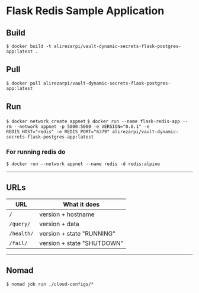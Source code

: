 # Flask Redis Sample Application

## Build

`$ docker build -t alirezarpi/vault-dynamic-secrets-flask-postgres-app:latest .`

## Pull
`$ docker pull alirezarpi/vault-dynamic-secrets-flask-postgres-app:latest`

## Run

`$ docker network create appnet`
`$ docker run --name flask-redis-app --rm --network appnet -p 5000:5000 -e VERSION="0.0.1" -e REDIS_HOST="redis" -e REDIS_PORT="6379" alirezarpi/vault-dynamic-secrets-flask-postgres-app:latest`

### For running redis do
`$ docker run --network appnet --name redis -d redis:alpine`

----

## URLs

| URL        | What it does               |
| ---------- | -------------------------- |
| `/`        | version + hostname         |
| `/query/`  | version + data             |
| `/health/` | version + state "RUNNING"  |
| `/fail/`   | version + state "SHUTDOWN" |

---

## Nomad

`$ nomad job run ./cloud-configs/*`